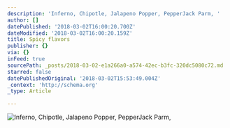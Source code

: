 ```yaml
---
description: 'Inferno, Chipotle, Jalapeno Popper, PepperJack Parm, '
author: []
datePublished: '2018-03-02T16:00:20.700Z'
dateModified: '2018-03-02T16:00:20.159Z'
title: Spicy flavors
publisher: {}
via: {}
inFeed: true
sourcePath: _posts/2018-03-02-e1a266a0-a574-42ec-b3fc-320dc5080c72.md
starred: false
datePublishedOriginal: '2018-03-02T15:53:49.004Z'
_context: 'http://schema.org'
_type: Article

---
```

![Inferno, Chipotle, Jalapeno Popper, PepperJack Parm, ](https://the-grid-user-content.s3-us-west-2.amazonaws.com/202ecea2-b563-4d0f-a9fe-34df3bf767ce.jpg)